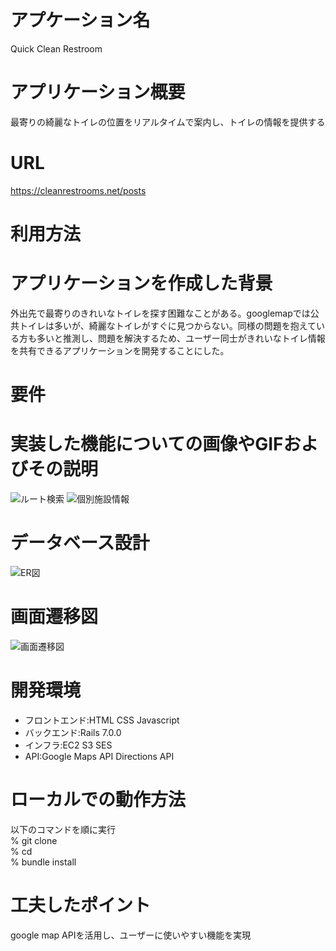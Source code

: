 # アプケーション名
Quick Clean Restroom
# アプリケーション概要
最寄りの綺麗なトイレの位置をリアルタイムで案内し、トイレの情報を提供する
# URL
https://cleanrestrooms.net/posts

# 利用方法
# アプリケーションを作成した背景
外出先で最寄りのきれいなトイレを探す困難なことがある。googlemapでは公共トイレは多いが、綺麗なトイレがすぐに見つからない。同様の問題を抱えている方も多いと推測し、問題を解決するため、ユーザー同士がきれいなトイレ情報を共有できるアプリケーションを開発することにした。
# 要件

# 実装した機能についての画像やGIFおよびその説明
![ルート検索](https://i.gyazo.com/0515388e1d4be67320f3889b7b19163d.jpg)
![個別施設情報](https://i.gyazo.com/6702edd493a19db141f52c579e9582eb.jpg)

# データベース設計
![ER図](https://i.gyazo.com/42977e40f1dd8a412f28fda252482899.png)

# 画面遷移図
![画面遷移図](https://i.gyazo.com/5df70c98f86793eed3264bb64e9c60fc.png)

# 開発環境
* フロントエンド:HTML CSS Javascript
* バックエンド:Rails 7.0.0
* インフラ:EC2 S3 SES
* API:Google Maps API Directions API

# ローカルでの動作方法
以下のコマンドを順に実行\
% git clone\
% cd\
% bundle install

# 工夫したポイント
google map APIを活用し、ユーザーに使いやすい機能を実現